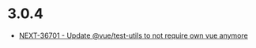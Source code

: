 # 3.0.4
- [NEXT-36701 - Update @vue/test-utils to not require own vue anymore](https://issues.shopware.com/issues/NEXT-36701)